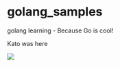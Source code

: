 # golang_samples
golang learning - Because Go is cool!

Kato was here

![](https://cdn.chrisshort.net/testing-certificate-chains-in-go/GOPHER_MIC_DROP.png)
